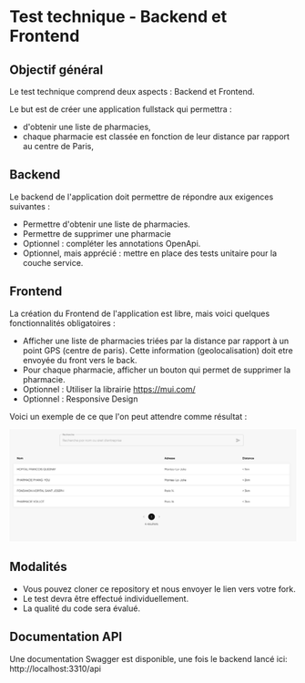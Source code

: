 # Test technique - Backend et Frontend

## Objectif général
Le test technique comprend deux aspects : Backend et Frontend.

Le but est de créer une application fullstack qui permettra :
- d'obtenir une liste de pharmacies,
- chaque pharmacie est classée en fonction de leur distance par rapport au centre de Paris,

## Backend
Le backend de l'application doit permettre de répondre aux exigences suivantes :
- Permettre d'obtenir une liste de pharmacies.
- Permettre de supprimer une pharmacie
- Optionnel : compléter les annotations OpenApi.
- Optionnel, mais apprécié : mettre en place des tests unitaire pour la couche service.

## Frontend
La création du Frontend de l'application est libre, mais voici quelques fonctionnalités obligatoires :
- Afficher une liste de pharmacies triées par la distance par rapport à un point GPS (centre de paris). Cette information (geolocalisation) doit etre envoyée du front vers le back.
- Pour chaque pharmacie, afficher un bouton qui permet de supprimer la pharmacie.
- Optionnel : Utiliser la librairie https://mui.com/
- Optionnel : Responsive Design

Voici un exemple de ce que l'on peut attendre comme résultat :

![Exemple](./readme/exemple.png)

## Modalités
- Vous pouvez cloner ce repository et nous envoyer le lien vers votre fork.
- Le test devra être effectué individuellement.
- La qualité du code sera évalué.

## Documentation API
Une documentation Swagger est disponible, une fois le backend lancé ici: http://localhost:3310/api
